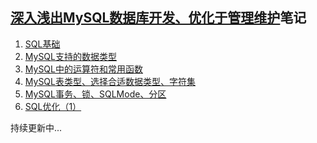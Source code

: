## [深入浅出MySQL数据库开发、优化于管理维护][1]笔记

1. [SQL基础][2]
2. [MySQL支持的数据类型][3]
3. [MySQL中的运算符和常用函数][4]
4. [MySQL表类型、选择合适数据类型、字符集][5]
5. [MySQL事务、锁、SQLMode、分区][6]
6. [SQL优化（1）][6]

持续更新中... 

[1]: https://book.douban.com/subject/25817684/
[2]: https://github.com/Melody12ab/db_mysql_note/blob/master/sqlbasic.md
[3]: https://github.com/Melody12ab/db_mysql_note/blob/master/mysql_data_type.md
[4]: https://github.com/Melody12ab/db_mysql_note/blob/master/mysql_operator_and_func.md
[5]: https://github.com/Melody12ab/db_mysql_note/blob/master/table_type_and_code.md
[6]: https://github.com/Melody12ab/db_mysql_note/blob/master/transaction_lock_mode_partition.md
[6]: https://github.com/Melody12ab/db_mysql_note/blob/master/sql_optimize.md
